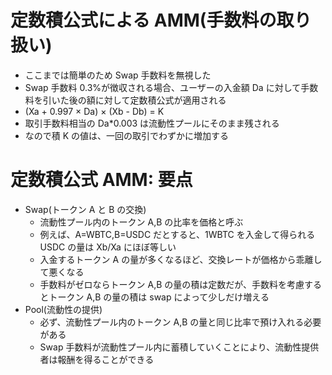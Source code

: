 # 定数積公式による AMM(手数料の取り扱い)

- ここまでは簡単のため Swap 手数料を無視した
- Swap 手数料 0.3%が徴収される場合、ユーザーの入金額 Da に対して手数料を引いた後の額に対して定数積公式が適用される
- (Xa + 0.997 × Da) × (Xb - Db) = K
- 取引手数料相当の Da\*0.003 は流動性プールにそのまま残される
- なので積 K の値は、一回の取引でわずかに増加する

# 定数積公式 AMM: 要点

- Swap(トークン A と B の交換)
  - 流動性プール内のトークン A,B の比率を価格と呼ぶ
  - 例えば、A=WBTC,B=USDC だとすると、1WBTC を入金して得られる USDC の量は Xb/Xa にほぼ等しい
  - 入金するトークン A の量が多くなるほど、交換レートが価格から乖離して悪くなる
  - 手数料がゼロならトークン A,B の量の積は定数だが、手数料を考慮するとトークン A,B の量の積は swap によって少しだけ増える
- Pool(流動性の提供)
  - 必ず、流動性プール内のトークン A,B の量と同じ比率で預け入れる必要がある
  - Swap 手数料が流動性プール内に蓄積していくことにより、流動性提供者は報酬を得ることができる
